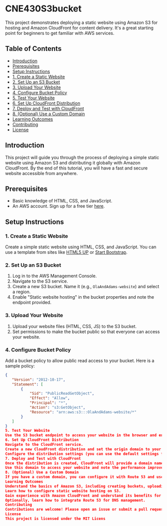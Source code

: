 # CNE430S3bucket
This project demonstrates deploying a static website using Amazon S3 for hosting and Amazon CloudFront for content delivery. It's a great starting point for beginners to get familiar with AWS services.
## Table of Contents
- [Introduction](#introduction)
- [Prerequisites](#prerequisites)
- [Setup Instructions](#setup-instructions)
 - [1. Create a Static Website](#1-create-a-static-website)
 - [2. Set Up an S3 Bucket](#2-set-up-an-s3-bucket)
 - [3. Upload Your Website](#3-upload-your-website)
 - [4. Configure Bucket Policy](#4-configure-bucket-policy)
 - [5. Test Your Website](#5-test-your-website)
 - [6. Set Up CloudFront Distribution](#6-set-up-cloudfront-distribution)
 - [7. Deploy and Test with CloudFront](#7-deploy-and-test-with-cloudfront)
 - [8. (Optional) Use a Custom Domain](#8-optional-use-a-custom-domain)
- [Learning Outcomes](#learning-outcomes)
- [Contributing](#contributing)
- [License](#license)
## Introduction
This project will guide you through the process of deploying a simple static website using Amazon S3 and distributing it globally with Amazon CloudFront. By the end of this tutorial, you will have a fast and secure website accessible from anywhere.
## Prerequisites
- Basic knowledge of HTML, CSS, and JavaScript.
- An AWS account. Sign up for a free tier [here](https://aws.amazon.com/free/).
## Setup Instructions
### 1. Create a Static Website
Create a simple static website using HTML, CSS, and JavaScript. You can use a template from sites like [HTML5 UP](https://html5up.net/) or [Start Bootstrap](https://startbootstrap.com/).
### 2. Set Up an S3 Bucket
1. Log in to the AWS Management Console.
2. Navigate to the S3 service.
3. Create a new S3 bucket. Name it (e.g., `OlaAndAdams-website`) and select a region.
4. Enable "Static website hosting" in the bucket properties and note the endpoint provided.
### 3. Upload Your Website
1. Upload your website files (HTML, CSS, JS) to the S3 bucket.
2. Set permissions to make the bucket public so that everyone can access your website.
### 4. Configure Bucket Policy
Add a bucket policy to allow public read access to your bucket. Here is a sample policy:
```json
{
   "Version": "2012-10-17",
   "Statement": [
       {
           "Sid": "PublicReadGetObject",
           "Effect": "Allow",
           "Principal": "*",
           "Action": "s3:GetObject",
           "Resource": "arn:aws:s3:::OlaAndAdams-website/*"
       }
   ]
}
5. Test Your Website
Use the S3 bucket endpoint to access your website in the browser and ensure it works correctly.
6. Set Up CloudFront Distribution
Navigate to the CloudFront service.
Create a new CloudFront distribution and set the origin domain to your S3 bucket.
Configure the distribution settings (you can use the default settings for simplicity).
7. Deploy and Test with CloudFront
Once the distribution is created, CloudFront will provide a domain name (e.g., d1234567890.cloudfront.net).
Use this domain to access your website and note the performance improvement.
8. (Optional) Use a Custom Domain
If you have a custom domain, you can configure it with Route 53 and use it with your CloudFront distribution for a professional touch. Refer to the AWS documentation for detailed instructions.
Learning Outcomes
Understand the basics of Amazon S3, including creating buckets, uploading files, and setting permissions.
Learn how to configure static website hosting on S3.
Gain experience with Amazon CloudFront and understand its benefits for content delivery.
Optionally, learn how to integrate Route 53 for DNS management.
Contributing
Contributions are welcome! Please open an issue or submit a pull request if you have any improvements or suggestions.
License
This project is licensed under the MIT Licens
